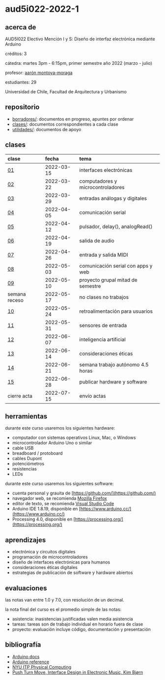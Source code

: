 # aud5i022-2022-1

## acerca de

AUD5I022 Electivo Mención I y S: Diseño de interfaz electrónica mediante Arduino

créditos: 3

cátedra: martes 3pm - 6:15pm, primer semestre año 2022 (marzo - julio)

profesor: [aarón montoya-moraga](https://github.com/montoyamoraga/)

estudiantes: 29

Universidad de Chile, Facultad de Arquitectura y Urbanismo

## repositorio

* [borradores/](borradores/): documentos en progreso, apuntes por ordenar
* [clases/](clases/): documentos correspondientes a cada clase
* [utilidades/](utilidades/): documentos de apoyo

## clases

| clase | fecha | tema |
|  :-------------------- | :--------- | :-------------------------------- |
| [01](clases/clase-01/) | 2022-03-15 | interfaces electrónicas           |
| [02](clases/clase-02/) | 2022-03-22 | computadores y microcontroladores |
| [03](clases/clase-03/) | 2022-03-29 | entradas análogas y digitales     |
| [04](clases/clase-04/) | 2022-04-05 | comunicación serial               |
| [05](clases/clase-05/) | 2022-04-12 | pulsador, delay(), analogRead()   |
| [06](clases/clase-06/) | 2022-04-19 | salida de audio                   |
| [07](clases/clase-07/) | 2022-04-26 | entrada y salida MIDI             |
| [08](clases/clase-08/) | 2022-05-03 | comunicación serial con apps y web|
| [09](clases/clase-09/) | 2022-05-10 | proyecto grupal mitad de semestre |
| semana receso          | 2022-05-17 | no clases no trabajos             |
| [10](clases/clase-10/) | 2022-05-24 | retroalimentación para usuarios   |
| [11](clases/clase-11/) | 2022-05-31 | sensores de entrada               |
| [12](clases/clase-12/) | 2022-06-07 | inteligencia artificial           |
| [13](clases/clase-13/) | 2022-06-14 | consideraciones éticas            |
| [14](clases/clase-14/) | 2022-06-21 | semana trabajo autónomo 4.5 horas |
| [15](clases/clase-15/) | 2022-06-28 | publicar hardware y software      |
| cierre acta            | 2022-07-15 | envío actas                       |

## herramientas

durante este curso usaremos los siguientes hardware:

* computador con sistemas operativos Linux, Mac, o Windows
* microcontrolador Arduino Uno o similar
* cable USB
* breadboard / protoboard
* cables Dupont
* potenciómetros
* resistencias
* LEDs

durante este curso usaremos los siguientes software:

* cuenta personal y grauita de [https://github.com/](https://github.com/)
* navegador web, se recomienda [Mozilla Firefox](https://www.mozilla.org/)
* editor de texto, se recomienda [Visual Studio Code](https://code.visualstudio.com/)
* Arduino IDE 1.8.19, disponible en [https://www.arduino.cc/](https://www.arduino.cc/)
* Processing 4.0, disponible en [https://processing.org/](https://processing.org/)

## aprendizajes

* electrónica y circuitos digitales
* programación de microcontroladores
* diseño de interfaces electrónicas para humanos
* consideraciones éticas digitales
* estrategias de publicación de software y hardware abiertos

## evaluaciones

las notas van entre 1.0 y 7.0, con resolución de un decimal.

la nota final del curso es el promedio simple de las notas:

* asistencia: inasistencias justificadas valen media asistencia
* tareas: tareas son de trabajo individual en horario fuera de clase
* proyecto: evaluación incluye código, documentación y presentación

## bibliografía

* [Arduino docs](https://docs.arduino.cc/)
* [Arduino reference](https://www.arduino.cc/reference/en/)
* [NYU ITP Physical Computing](https://itp.nyu.edu/physcomp/itp/)
* [Push Turn Move, Interface Design in Electronic Music, Kim Bjørn](https://bjooks.com/products/push-turn-move-the-book)